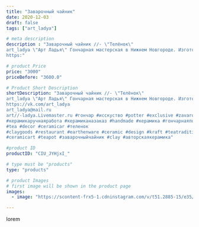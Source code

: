 ```yaml
---
title: "Заварочный чайник"
date: 2020-12-03
draft: false
tags: ["art_ladya"]

# meta description
description : "Заварочный чайник //- \"Телёнок\" 
art_ladya \"Арт Ладья\" Гончарная мастерская в Нижнем Новгороде. Изготовление керамики и мастер//-классы по обучению. 
https:"

# product Price
price: "3000"
priceBefore: "3600.0"

# Product Short Description
shortDescription: "Заварочный чайник //- \"Телёнок\" 
art_ladya \"Арт Ладья\" Гончарная мастерская в Нижнем Новгороде. Изготовление керамики и мастер//-классы по обучению. 
https://vk.com/art_ladya
art_ladya@mail.ru
art//-ladya.Livemaster.ru #гончар #исскуство #potter #exclusive #zavarotnyuk
#керамикаручнаяработа #керамиканазаказ #handmade #керамика #гончарнаяпосуда #эксклюзивнаякерамика #painter
#tea #decor #ceramicar #теленок
#claygoods #restaurant #earthenware #ceramic #design #kraft #teatradition
#ceramicart #teapot #заварочныйчайник #clay #авторскаякерамика"

#product ID
productID: "CIU_JYHjxI_"

# type must be "products"
type: "products"

# product Images
# first image will be shown in the product page
images:
  - image: "https://scontent-frx5-1.cdninstagram.com/v/t51.2885-15/e35/128703905_1792750444229609_6626318273312077423_n.jpg?_nc_ht=scontent-frx5-1.cdninstagram.com&_nc_cat=105&_nc_ohc=DO-iMgwsl3sAX9Ca-ew&edm=APU89FABAAAA&ccb=7-4&oh=bade0fa68b79b69f749afa70b1d50258&oe=612AE16C&_nc_sid=86f79a&ig_cache_key=MjQ1NTg2NTQxODEyNTg3MzcyNw%3D%3D.2-ccb7-4"

---
```

lorem
